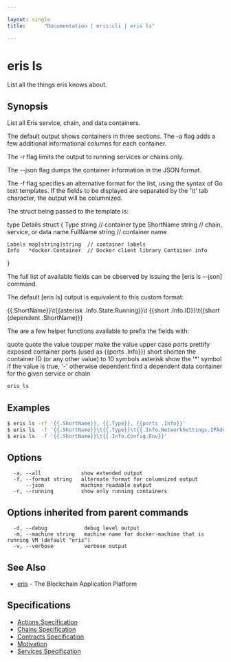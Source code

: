 ```yaml
---

layout: single
title:      "Documentation | eris:cli | eris ls"

---
```


# eris ls

List all the things eris knows about.

## Synopsis

List all Eris service, chain, and data containers.

The default output shows containers in three sections. The -a flag
adds a few additional informational columns for each container.

The -r flag limits the output to running services or chains only.

The --json flag dumps the container information in the JSON format.

The -f flag specifies an alternative format for the list, using the syntax
of Go text templates. If the fields to be displayed are separated by the
'\t' tab character, the output will be columnized.

The struct being passed to the template is:

  type Details struct {
    Type      string          // container type
    ShortName string          // chain, service, or data name
    FullName  string          // container name

    Labels map[string]string  // container labels
    Info   *docker.Container  // Docker client library Container info
  }

The full list of available fields can be observed by issuing
the [eris ls --json] command.

The default [eris ls] output is equivalent to this custom format:

  {{.ShortName}}\t{{asterisk .Info.State.Running}}\t
  {{short .Info.ID}}\t{{short (dependent .ShortName)}}

The are a few helper functions available to prefix the fields with:

  quote       quote the value
  toupper     make the value upper case
  ports       prettify exposed container ports (used as {{ports .Info}})
  short       shorten the container ID (or any other value) to 10 symbols
  asterisk    show the '*' symbol if the value is true, '-' otherwise
  dependent   find a dependent data container for the given service or chain


```bash
eris ls
```

## Examples

```bash
$ eris ls -rf '{{.ShortName}}, {{.Type}}, {{ports .Info}}'
$ eris ls  -f '{{.ShortName}}\t{{.Type}}\t{{.Info.NetworkSettings.IPAddress}}'
$ eris ls  -f '{{.ShortName}}\t{{.Info.Config.Env}}'
```

## Options

```
  -a, --all             show extended output
  -f, --format string   alternate format for columnized output
      --json            machine readable output
  -r, --running         show only running containers
```

## Options inherited from parent commands

```
  -d, --debug            debug level output
  -m, --machine string   machine name for docker-machine that is running VM (default "eris")
  -v, --verbose          verbose output
```

## See Also

* [eris](/docs/documentation/cli/0.11.4/eris/)	 - The Blockchain Application Platform

## Specifications

* [Actions Specification](/docs/documentation/cli/0.11.4/actions_specification/)
* [Chains Specification](/docs/documentation/cli/0.11.4/chains_specification/)
* [Contracts Specification](/docs/documentation/cli/0.11.4/contracts_specification/)
* [Motivation](/docs/documentation/cli/0.11.4/motivation/)
* [Services Specification](/docs/documentation/cli/0.11.4/services_specification/)

